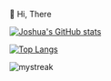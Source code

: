 👋 Hi, There

[![Joshua's GitHub stats](https://github-readme-stats.vercel.app/api?username=Joshua-Repos&show_icons=true&layout=compact&theme=dark)](https://github.com/Joshua-Repos)

[![Top Langs](https://github-readme-stats.vercel.app/api/top-langs?username=Joshua-Repos&show_icons=true&layout=compact&theme=dark&hide=ShaderLab,HLSL&langs_count=10)](https://github.com/Joshua-Repos)

<img src="https://github-readme-streak-stats.herokuapp.com/?user=Joshua-Repos&theme=tokyonight" alt="mystreak"/>
